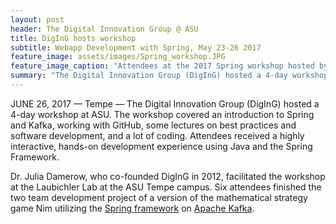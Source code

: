 ```yaml
---
layout: post
header: The Digital Innovation Group @ ASU
title: DigInG hosts workshop
subtitle: Webapp Development with Spring, May 23-26 2017
feature_image: assets/images/Spring_workshop.JPG
feature_image_caption: "Attendees at the 2017 Spring workshop hosted by DigInG"
summary: "The Digital Innovation Group (DigInG) hosted a 4-day workshop at ASU. The workshop covered an introduction to Spring and Kafka, working with GitHub, some lectures on best practices and software development, and a lot of coding. Attendees received a highly interactive, hands-on development experience using Java and the Spring Framework."
---
```


JUNE 26, 2017 — Tempe — The Digital Innovation Group (DigInG) hosted a 4-day workshop at ASU. The workshop covered an introduction to Spring and Kafka, working with GitHub, some lectures on best practices and software development, and a lot of coding. Attendees received a highly interactive, hands-on development experience using Java and the Spring Framework.

Dr. Julia Damerow, who co-founded DigInG in 2012, facilitated the workshop at the Laubichler Lab at the ASU Tempe campus. Six attendees finished the two team development project of a version of the mathematical strategy game Nim utilizing the [Spring framework](https://spring.io) on [Apache Kafka](https://kafka.apache.org).
